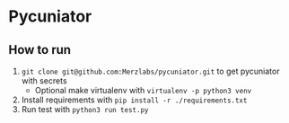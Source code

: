 # Pycuniator

## How to run
1. `git clone git@github.com:Merzlabs/pycuniator.git` to get pycuniator with secrets
    * Optional make virtualenv with `virtualenv -p python3 venv`
2. Install requirements with `pip install -r ./requirements.txt`
3. Run test with `python3 run test.py`